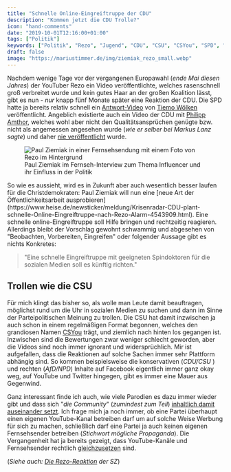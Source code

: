 ```yaml
---
title: "Schnelle Online-Eingreiftruppe der CDU"
description: "Kommen jetzt die CDU Trolle?"
icon: "hand-comments"
date: "2019-10-01T12:16:00+01:00"
tags: ["Politik"]
keywords: ["Politik", "Rezo", "Jugend", "CDU", "CSU", "CSYou", "SPD", "NPD", "AfD", "Paul Ziemiak", "Ziemiak", "Philipp Amthor", "Tiemo Wölken", "Amthor", "YouTube", "Video", "Social Media", "Soziale Medien", "Trolle"]
draft: false
image: "https://mariustimmer.de/img/ziemiak_rezo_small.webp"
---
```


Nachdem wenige Tage vor der vergangenen Europawahl (_ende Mai diesen Jahres_) der YouTuber Rezo ein Video veröffentlichte, welches rasenschnell groß verbreitet wurde und kein gutes Haar an der großen Koalition lässt, gibt es nun - _nur_ knapp fünf Monate später eine Reaktion der CDU. Die SPD hatte ja bereits relativ schnell ein [Antwort-Video](https://www.youtube.com/watch?v=79d9X16w8zc) von [Tiemo Wölken](https://twitter.com/woelken) veröffentlicht. Angeblich existierte auch ein Video der CDU mit [Philipp Amthor](https://de.wikipedia.org/wiki/Philipp_Amthor), welches wohl aber nicht den Qualitätsansprüchen genügte bzw. nicht als angemessen angesehen wurde (_wie er selber bei Markus Lanz sagte_) und daher [nie veröffentlicht](https://www.youtube.com/watch?v=KGuKAHX5-_k) wurde.

<figure role="group" class="right col3">
    <img
        alt="Paul Ziemiak in einer Fernsehsendung mit einem Foto von Rezo im Hintergrund"
        srcset="/img/ziemiak_rezo_small.webp 480w,
                /img/ziemiak_rezo.webp       940w"
        src="/img/ziemiak_rezo.webp"
        />
    <figcaption>Paul Ziemiak im Fernseh-Interview zum Thema Influencer und ihr Einfluss in der Politik</figcaption>
</figure>
So wie es aussieht, wird es in Zukunft aber auch wesentlich besser laufen für die Christdemokraten: Paul Ziemiak will nun eine [neue Art der Öffentlichkeitsarbeit ausprobieren](https://www.heise.de/newsticker/meldung/Krisenradar-CDU-plant-schnelle-Online-Eingreiftruppe-nach-Rezo-Alarm-4543909.html). Eine schnelle online-Eingreiftruppe soll Hilfe bringen und rechtzeitig reagieren. Allerdings bleibt der Vorschlag gewohnt schwammig und abgesehen von "Beobachten, Vorbereiten, Eingreifen" oder folgender Aussage gibt es nichts Konkretes:

> "Eine schnelle Eingreiftruppe mit geeigneten Spindoktoren für die sozialen Medien soll es künftig richten."


Trollen wie die CSU
-------------------
Für mich klingt das bisher so, als wolle man Leute damit beauftragen, möglichst rund um die Uhr in sozialen Medien zu suchen und dann im Sinne der Parteipolitischen Meinung zu trollen. Die CSU hat damit inzwischen ja auch schon in einem regelmäßigen Format begonnen, welches den grandiosen Namen [CSYou](https://www.youtube.com/watch?v=jY9hBIiKL6M) trägt, und ziemlich nach hinten los gegangen ist. Inzwischen sind die Bewertungen zwar weniger schlecht geworden, aber die Videos sind noch immer ignorant und widersprüchlich. Mir ist aufgefallen, dass die Reaktionen auf solche Sachen immer sehr Plattform abhängig sind. So kommen beispielsweise die konservativen (_CDU/CSU_ ) und rechten (_AfD/NPD_) Inhalte auf Facebook eigentlich immer ganz okay weg, auf YouTube und Twitter hingegen, gibt es immer eine Mauer aus Gegenwind.

Ganz interessant finde ich auch, wie viele Parodien es dazu immer wieder gibt und dass sich "_die Community_" (_zumindest zum Teil_) [inhaltlich damit auseinander setzt](https://www.youtube.com/watch?v=YskxKqa8wK8). Ich frage mich ja noch immer, ob eine Partei überhaupt einen eigenen YouTube-Kanal betreiben darf um auf solche Weise Werbung für sich zu machen, schließlich darf eine Partei ja auch keinen eigenen Fernsehsender betreiben (_Stichwort mögliche Propaganda_). Die Vergangenheit hat ja bereits gezeigt, dass YouTube-Kanäle und Fernsehsender rechtlich [gleichzusetzen](https://www.wiwo.de/unternehmen/it/nrw-medienwaechter-ist-die-meinungsmacht-von-youtube-zu-gross/24154152.html) sind.


(_Siehe auch: [Die Rezo-Reaktion](https://www.sueddeutsche.de/politik/nach-fall-rezo-ziemiak-will-newsroom-einfuehren-und-arbeitsablaeufe-in-cdu-zentrale-aendern-1.4622154) der SZ_)
